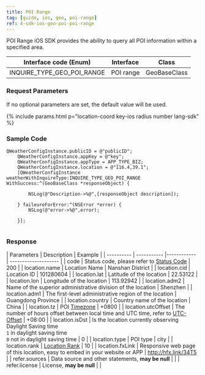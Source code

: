 ```yaml
---
title: POI Range
tag: [guide, ios, geo, poi-range]
ref: 4-sdk-ios-geo-poi-poi-range
---
```


POI Range iOS SDK provides the ability to query all POI information within a specified area.

| Interface code (Enum)| Interface       | Class        |
| --------- | -------------------------- | ------------ |
| INQUIRE_TYPE_GEO_POI_RANGE| POI range  | GeoBaseClass |

### Request Parameters

If no optional parameters are set, the default value will be used.

{% include params.html p="location-coord key-ios radius number lang-sdk" %}

### Sample Code

```objc
QWeatherConfigInstance.publicID = @"publicID";
    QWeatherConfigInstance.appKey = @"key";
    QWeatherConfigInstance.appType = APP_TYPE_BIZ;
    QWeatherConfigInstance.location = @"116.4,39.1";
    [QWeatherConfigInstance weatherWithInquireType:INQUIRE_TYPE_GEO_POI_RANGE WithSuccess:^(GeoBaseClass *responseObject) {
        
        NSLog(@"Description->%@",[responseObject description]);
        
    } faileureForError:^(NSError *error) {
        NSLog(@"error->%@",error);
        
    }];
    
```

### Response

| Parameters | Description | Example |
| ---------- | ----------- |------------ | -------------------- |
| code | Status code, please refer to [Status Code](/en/docs/resource/status-code/) | 200 |
| location.name | Location Name | Nanshan District |
| location.cid | Location ID | 101280604 |
| location.lat | Latitude of the location | 22.53122 |
| location.lon | Longitude of the location | 113.92942 |
| location.adm2 | Name of the superior administrative division of the location | Shenzhen |
| location.adm1 | The first-level administrative region of the location | Guangdong Province |
| location.country | Country name of the location | China |
| location.tz | POI [Timezone](/en/docs/resource/glossary/#timezone) | +0800 |
| location.utcOffset | The number of hours offset between local time and UTC time, refer to [UTC-Offset](/en/docs/resource/glossary/#utc-offset) | +08:00 |
| location.isDst | Is the location currently observing Daylight Saving time<br />`1` in daylight saving time <br /> `0` not in daylight saving time | 0 |
| location.type | POI type | city |
| location.rank | [Location Rank](/en/docs/resource/glossary/#rank) | 10 |
| location.fxLink | Responsive web page of this location, easy to embed in your website or APP | http://hfx.link/34T5 |
| refer.sources | Data source and other statements, **may be null** | |
| refer.license | License, **may be null** | |
